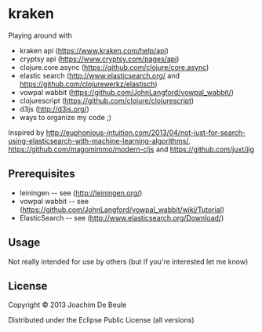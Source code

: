 # kraken

Playing around with 

- kraken api (https://www.kraken.com/help/api) 
- cryptsy api (https://www.cryptsy.com/pages/api) 
- clojure.core.async (https://github.com/clojure/core.async) 
- elastic search (http://www.elasticsearch.org/ and https://github.com/clojurewerkz/elastisch)
- vowpal wabbit (https://github.com/JohnLangford/vowpal_wabbit/)
- clojurescript (https://github.com/clojure/clojurescript) 
- d3js (http://d3js.org/)
- ways to organize my code ;)

Inspired by http://euphonious-intuition.com/2013/04/not-just-for-search-using-elasticsearch-with-machine-learning-algorithms/, https://github.com/magomimmo/modern-cljs and https://github.com/juxt/jig

## Prerequisites

- leiningen -- see (http://leiningen.org/)
- vowpal wabbit -- see (https://github.com/JohnLangford/vowpal_wabbit/wiki/Tutorial)
- ElasticSearch -- see (http://www.elasticsearch.org/Download/)

## Usage

Not really intended for use by others (but if you're interested let me know)

## License

Copyright © 2013 Joachim De Beule

Distributed under the Eclipse Public License (all versions)
